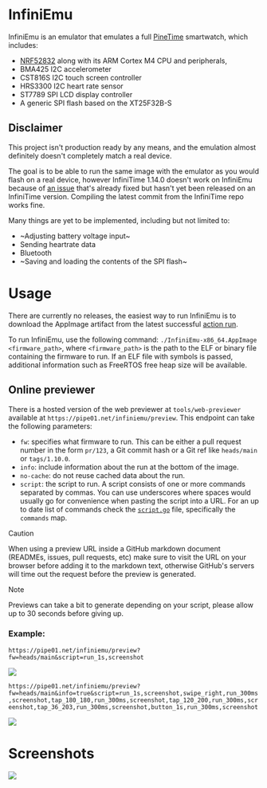# InfiniEmu

InfiniEmu is an emulator that emulates a full [PineTime](https://pine64.org/devices/pinetime/) smartwatch, which includes:

* [NRF52832](https://www.nordicsemi.com/Products/nRF52832) along with its ARM Cortex M4 CPU and peripherals, 
* BMA425 I2C accelerometer
* CST816S I2C touch screen controller
* HRS3300 I2C heart rate sensor
* ST7789 SPI LCD display controller
* A generic SPI flash based on the XT25F32B-S

## Disclaimer

This project isn't production ready by any means, and the emulation almost definitely doesn't completely match a real device.

The goal is to be able to run the same image with the emulator as you would flash on a real device, however InfiniTime 1.14.0 doesn't work on InfiniEmu because of [an issue](https://github.com/InfiniTimeOrg/InfiniTime/pull/2070) that's already fixed but hasn't yet been released on an InfiniTime version. Compiling the latest commit from the InfiniTime repo works fine.

Many things are yet to be implemented, including but not limited to:

* ~Adjusting battery voltage input~
* Sending heartrate data
* Bluetooth
* ~Saving and loading the contents of the SPI flash~

# Usage

There are currently no releases, the easiest way to run InfiniEmu is to download the AppImage artifact from the latest successful [action run](https://github.com/pipe01/InfiniEmu/actions/workflows/main.yaml).

To run InfiniEmu, use the following command: `./InfiniEmu-x86_64.AppImage <firmware_path>`, where `<firmware_path>` is the path to the ELF or binary file containing the firmware to run. If an ELF file with symbols is passed, additional information such as FreeRTOS free heap size will be available.

## Online previewer

There is a hosted version of the web previewer at `tools/web-previewer` available at `https://pipe01.net/infiniemu/preview`. This endpoint can take the following parameters:

- `fw`: specifies what firmware to run. This can be either a pull request number in the form `pr/123`, a Git commit hash or a Git ref like `heads/main` or `tags/1.10.0`.
- `info`: include information about the run at the bottom of the image.
- `no-cache`: do not reuse cached data about the run.
- `script`: the script to run. A script consists of one or more commands separated by commas. You can use underscores where spaces would usually go for convenience when pasting the script into a URL. For an up to date list of commands check the [`script.go`](https://github.com/pipe01/InfiniEmu/blob/master/frontend/desktop/script/script.go) file, specifically the `commands` map.

> [!CAUTION]
> When using a preview URL inside a GitHub markdown document (READMEs, issues, pull requests, etc) make sure to visit the URL on your browser before adding it to the markdown text, otherwise GitHub's servers will time out the request before the preview is generated.

> [!NOTE]  
> Previews can take a bit to generate depending on your script, please allow up to 30 seconds before giving up.

### Example:

`https://pipe01.net/infiniemu/preview?fw=heads/main&script=run_1s,screenshot`

![](https://pipe01.net/infiniemu/preview?fw=heads/main&script=run_1s,screenshot)

`https://pipe01.net/infiniemu/preview?fw=heads/main&info=true&script=run_1s,screenshot,swipe_right,run_300ms,screenshot,tap_180_180,run_300ms,screenshot,tap_120_200,run_300ms,screenshot,tap_36_203,run_300ms,screenshot,button_1s,run_300ms,screenshot`

![](https://pipe01.net/infiniemu/preview?fw=heads/main&info=true&script=run_1s,screenshot,swipe_right,run_300ms,screenshot,tap_180_180,run_300ms,screenshot,tap_120_200,run_300ms,screenshot,tap_36_203,run_300ms,screenshot,button_1s,run_300ms,screenshot)

# Screenshots

![](docs/screenshot.jpg)
